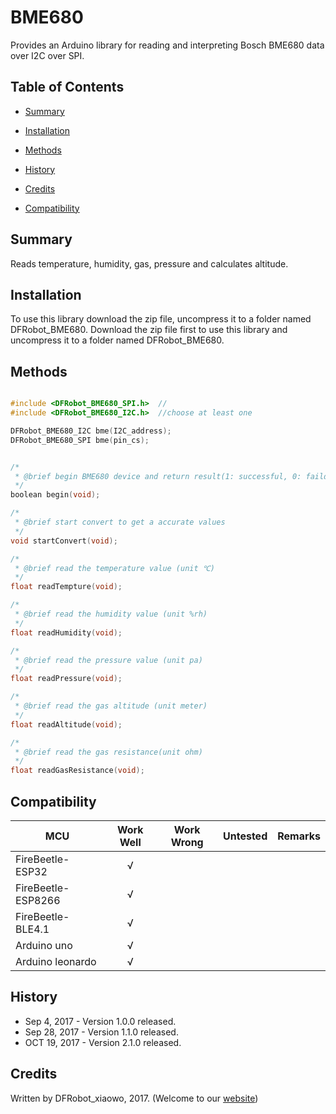 # BME680
Provides an Arduino library for reading and interpreting Bosch BME680 data over I2C over SPI.

## Table of Contents

* [Summary](#summary)
* [Installation](#installation)
* [Methods](#methods)

* [History](#history)
* [Credits](#credits)
* [Compatibility](#compatibility)
<snippet>
<content>

## Summary

Reads temperature, humidity, gas, pressure and calculates altitude.

## Installation

To use this library download the zip file, uncompress it to a folder named DFRobot_BME680. 
Download the zip file first to use this library and uncompress it to a folder named DFRobot_BME680. 

## Methods

```C++

#include <DFRobot_BME680_SPI.h>  //
#include <DFRobot_BME680_I2C.h>  //choose at least one

DFRobot_BME680_I2C bme(I2C_address);
DFRobot_BME680_SPI bme(pin_cs);


/*
 * @brief begin BME680 device and return result(1: successful, 0: faild)
 */
boolean begin(void);

/*
 * @brief start convert to get a accurate values
 */
void startConvert(void);

/*
 * @brief read the temperature value (unit ℃)
 */
float readTempture(void);

/*
 * @brief read the humidity value (unit %rh)
 */
float readHumidity(void);

/*
 * @brief read the pressure value (unit pa)
 */
float readPressure(void);

/*
 * @brief read the gas altitude (unit meter)
 */
float readAltitude(void);

/*
 * @brief read the gas resistance(unit ohm)
 */
float readGasResistance(void);

```

## Compatibility

MCU                | Work Well | Work Wrong | Untested  | Remarks
------------------ | :----------: | :----------: | :---------: | -----
FireBeetle-ESP32  |      √       |             |            | 
FireBeetle-ESP8266  |      √       |             |            | 
FireBeetle-BLE4.1 |       √      |             |            | 
Arduino uno |       √      |             |            | 
Arduino leonardo |      √       |             |            | 

## History

- Sep 4, 2017 - Version 1.0.0 released.
- Sep 28, 2017 - Version 1.1.0 released.
- OCT 19, 2017 - Version 2.1.0 released.

## Credits

Written by DFRobot_xiaowo, 2017. (Welcome to our [website](https://www.dfrobot.com/))

